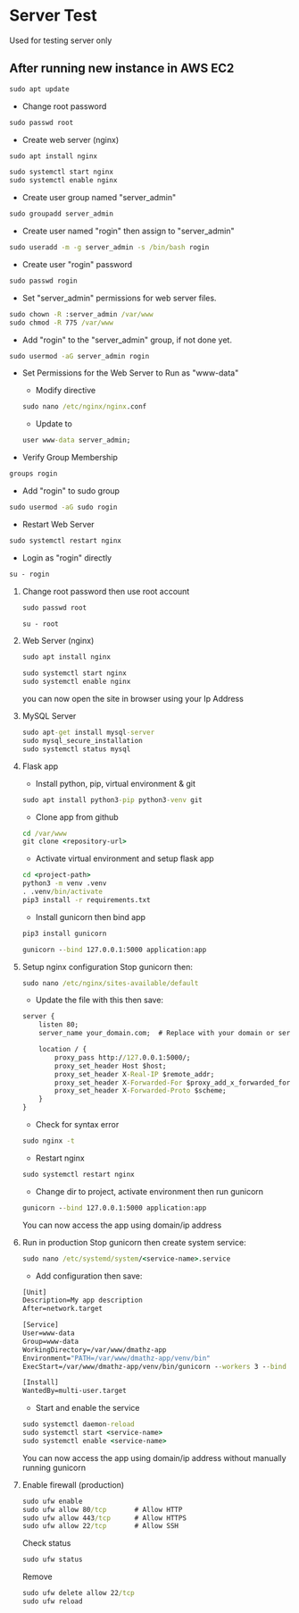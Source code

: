 # Server Test

Used for testing server only


## After running new instance in AWS EC2

```cmd
sudo apt update
```

* Change root password
```cmd
sudo passwd root
```

* Create web server (nginx)
```cmd
sudo apt install nginx
```
```cmd
sudo systemctl start nginx
sudo systemctl enable nginx
```

* Create user group named "server_admin" 
```cmd
sudo groupadd server_admin
```

* Create user named "rogin" then assign to "server_admin" 
```cmd
sudo useradd -m -g server_admin -s /bin/bash rogin
```

* Create user "rogin" password 
```cmd
sudo passwd rogin
```

* Set "server_admin" permissions for web server files.
```cmd
sudo chown -R :server_admin /var/www
sudo chmod -R 775 /var/www
```

* Add "rogin" to the "server_admin" group, if not done yet.
``` cmd
sudo usermod -aG server_admin rogin
```

* Set Permissions for the Web Server to Run as "www-data"
   * Modify directive
   ``` cmd
   sudo nano /etc/nginx/nginx.conf
   ```
   * Update to
   ``` cmd
   user www-data server_admin;
   ```

* Verify Group Membership
``` cmd
groups rogin
```

* Add "rogin" to sudo group
``` cmd
sudo usermod -aG sudo rogin
```

* Restart Web Server
``` cmd
sudo systemctl restart nginx
```

* Login as "rogin" directly
``` cmd
su - rogin
```


1. Change root password then use root account
   ```cmd
   sudo passwd root
   ```
   ```cmd
   su - root
   ```

2. Web Server (nginx)
   ```cmd
   sudo apt install nginx
   ```
   ```cmd
   sudo systemctl start nginx
   sudo systemctl enable nginx
   ```
   you can now open the site in browser using your Ip Address

3. MySQL Server
   ``` cmd
   sudo apt-get install mysql-server
   sudo mysql_secure_installation
   sudo systemctl status mysql
   ```

3. Flask app
   * Install python, pip, virtual environment & git
   ```cmd
   sudo apt install python3-pip python3-venv git
   ```
   * Clone app from github
   ```cmd
   cd /var/www
   git clone <repository-url>
   ```
   * Activate virtual environment and setup flask app
   ```cmd
   cd <project-path>
   python3 -m venv .venv
   . .venv/bin/activate
   pip3 install -r requirements.txt
   ```
   * Install gunicorn then bind app
   ```cmd
   pip3 install gunicorn
   ```
   ```cmd
   gunicorn --bind 127.0.0.1:5000 application:app
   ```
   
4. Setup nginx configuration
   Stop gunicorn then:
   ```cmd
   sudo nano /etc/nginx/sites-available/default
   ```
   * Update the file with this then save:
   ```cmd
   server {
       listen 80;
       server_name your_domain.com;  # Replace with your domain or server IP
   
       location / {
           proxy_pass http://127.0.0.1:5000/;
           proxy_set_header Host $host;
           proxy_set_header X-Real-IP $remote_addr;
           proxy_set_header X-Forwarded-For $proxy_add_x_forwarded_for;
           proxy_set_header X-Forwarded-Proto $scheme;
       }
   }
   ```
   * Check for syntax error
   ``` cmd
   sudo nginx -t
   ```
   * Restart nginx 
   ``` cmd
   sudo systemctl restart nginx
   ```
   * Change dir to project, activate environment then run gunicorn
   ``` cmd
   gunicorn --bind 127.0.0.1:5000 application:app
   ```
   You can now access the app using domain/ip address

5. Run in production
   Stop gunicorn then create system service:
   ``` cmd
   sudo nano /etc/systemd/system/<service-name>.service
   ```
   * Add configuration then save:
   ``` cmd
   [Unit]
   Description=My app description
   After=network.target
   
   [Service]
   User=www-data
   Group=www-data
   WorkingDirectory=/var/www/dmathz-app
   Environment="PATH=/var/www/dmathz-app/venv/bin"
   ExecStart=/var/www/dmathz-app/venv/bin/gunicorn --workers 3 --bind 127.0.0.1:5000 application:app
   
   [Install]
   WantedBy=multi-user.target
   ```
   * Start and enable the service
   ``` cmd
   sudo systemctl daemon-reload
   sudo systemctl start <service-name>
   sudo systemctl enable <service-name>
   ```
   You can now access the app using domain/ip address without manually running gunicorn
6. Enable firewall (production)
   ``` cmd
   sudo ufw enable
   sudo ufw allow 80/tcp       # Allow HTTP
   sudo ufw allow 443/tcp      # Allow HTTPS
   sudo ufw allow 22/tcp       # Allow SSH
   ```
   Check status
   ``` cmd
   sudo ufw status
   ```
   Remove
   ``` cmd
   sudo ufw delete allow 22/tcp
   sudo ufw reload
   ```
